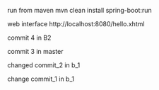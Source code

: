  run from maven
mvn clean install spring-boot:run

web interface
http://localhost:8080/hello.xhtml


commit 4 in B2

commit 3 in master 

changed commit_2 in b_1

change commit_1 in b_1
